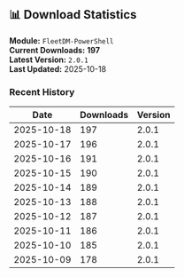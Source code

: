 ## 📊 Download Statistics

**Module:** `FleetDM-PowerShell`  
**Current Downloads:** **197**  
**Latest Version:** `2.0.1`  
**Last Updated:** 2025-10-18

### Recent History

| Date | Downloads | Version |
|------|-----------|---------|
| 2025-10-18 | 197 | 2.0.1 |
| 2025-10-17 | 196 | 2.0.1 |
| 2025-10-16 | 191 | 2.0.1 |
| 2025-10-15 | 190 | 2.0.1 |
| 2025-10-14 | 189 | 2.0.1 |
| 2025-10-13 | 188 | 2.0.1 |
| 2025-10-12 | 187 | 2.0.1 |
| 2025-10-11 | 186 | 2.0.1 |
| 2025-10-10 | 185 | 2.0.1 |
| 2025-10-09 | 178 | 2.0.1 |
